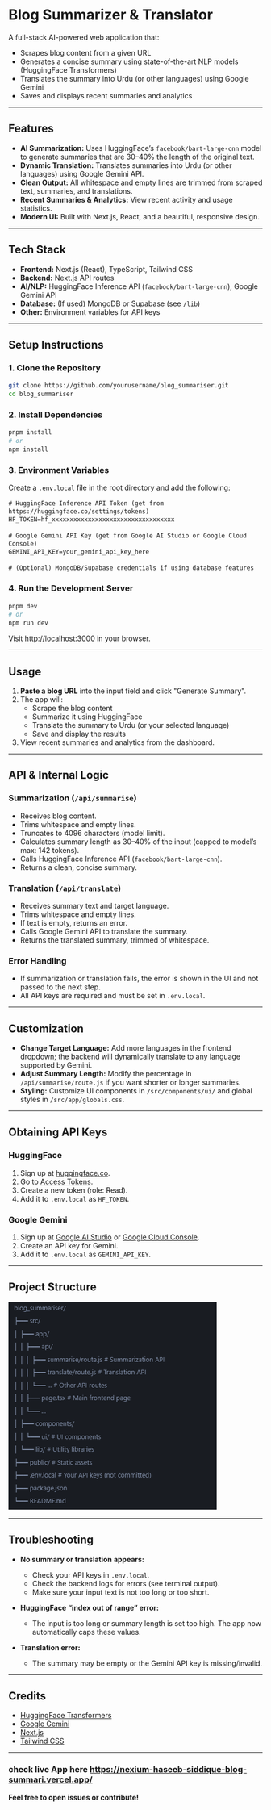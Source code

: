 # Blog Summarizer & Translator

A full-stack AI-powered web application that:
- Scrapes blog content from a given URL
- Generates a concise summary using state-of-the-art NLP models (HuggingFace Transformers)
- Translates the summary into Urdu (or other languages) using Google Gemini
- Saves and displays recent summaries and analytics

---

## Features

- **AI Summarization:** Uses HuggingFace’s `facebook/bart-large-cnn` model to generate summaries that are 30–40% the length of the original text.
- **Dynamic Translation:** Translates summaries into Urdu (or other languages) using Google Gemini API.
- **Clean Output:** All whitespace and empty lines are trimmed from scraped text, summaries, and translations.
- **Recent Summaries & Analytics:** View recent activity and usage statistics.
- **Modern UI:** Built with Next.js, React, and a beautiful, responsive design.

---

## Tech Stack

- **Frontend:** Next.js (React), TypeScript, Tailwind CSS
- **Backend:** Next.js API routes
- **AI/NLP:** HuggingFace Inference API (`facebook/bart-large-cnn`), Google Gemini API
- **Database:** (If used) MongoDB or Supabase (see `/lib`)
- **Other:** Environment variables for API keys

---

## Setup Instructions

### 1. Clone the Repository

```bash
git clone https://github.com/yourusername/blog_summariser.git
cd blog_summariser
```

### 2. Install Dependencies

```bash
pnpm install
# or
npm install
```

### 3. Environment Variables

Create a `.env.local` file in the root directory and add the following:

```env
# HuggingFace Inference API Token (get from https://huggingface.co/settings/tokens)
HF_TOKEN=hf_xxxxxxxxxxxxxxxxxxxxxxxxxxxxxxxxxx

# Google Gemini API Key (get from Google AI Studio or Google Cloud Console)
GEMINI_API_KEY=your_gemini_api_key_here

# (Optional) MongoDB/Supabase credentials if using database features
```

### 4. Run the Development Server

```bash
pnpm dev
# or
npm run dev
```

Visit [http://localhost:3000](http://localhost:3000) in your browser.

---

## Usage

1. **Paste a blog URL** into the input field and click "Generate Summary".
2. The app will:
   - Scrape the blog content
   - Summarize it using HuggingFace
   - Translate the summary to Urdu (or your selected language)
   - Save and display the results
3. View recent summaries and analytics from the dashboard.

---

## API & Internal Logic

### Summarization (`/api/summarise`)

- Receives blog content.
- Trims whitespace and empty lines.
- Truncates to 4096 characters (model limit).
- Calculates summary length as 30–40% of the input (capped to model’s max: 142 tokens).
- Calls HuggingFace Inference API (`facebook/bart-large-cnn`).
- Returns a clean, concise summary.

### Translation (`/api/translate`)

- Receives summary text and target language.
- Trims whitespace and empty lines.
- If text is empty, returns an error.
- Calls Google Gemini API to translate the summary.
- Returns the translated summary, trimmed of whitespace.

### Error Handling

- If summarization or translation fails, the error is shown in the UI and not passed to the next step.
- All API keys are required and must be set in `.env.local`.

---

## Customization

- **Change Target Language:** Add more languages in the frontend dropdown; the backend will dynamically translate to any language supported by Gemini.
- **Adjust Summary Length:** Modify the percentage in `/api/summarise/route.js` if you want shorter or longer summaries.
- **Styling:** Customize UI components in `/src/components/ui/` and global styles in `/src/app/globals.css`.

---

## Obtaining API Keys

### HuggingFace

1. Sign up at [huggingface.co](https://huggingface.co/join).
2. Go to [Access Tokens](https://huggingface.co/settings/tokens).
3. Create a new token (role: Read).
4. Add it to `.env.local` as `HF_TOKEN`.

### Google Gemini

1. Sign up at [Google AI Studio](https://aistudio.google.com/) or [Google Cloud Console](https://console.cloud.google.com/ai/gemini/models).
2. Create an API key for Gemini.
3. Add it to `.env.local` as `GEMINI_API_KEY`.

---

## Project Structure
![Project Structure](https://github.com/HaseebSiddique89/Nexium_HaseebSiddique_BlogSummariser/blob/main/blog_summariser/project_structure/structure.PNG)


---

## Troubleshooting

- **No summary or translation appears:**  
  - Check your API keys in `.env.local`.
  - Check the backend logs for errors (see terminal output).
  - Make sure your input text is not too long or too short.

- **HuggingFace “index out of range” error:**  
  - The input is too long or summary length is set too high. The app now automatically caps these values.

- **Translation error:**  
  - The summary may be empty or the Gemini API key is missing/invalid.

---

## Credits

- [HuggingFace Transformers](https://huggingface.co/)
- [Google Gemini](https://ai.google.dev/)
- [Next.js](https://nextjs.org/)
- [Tailwind CSS](https://tailwindcss.com/)

---

### check live App here https://nexium-haseeb-siddique-blog-summari.vercel.app/


**Feel free to open issues or contribute!**

